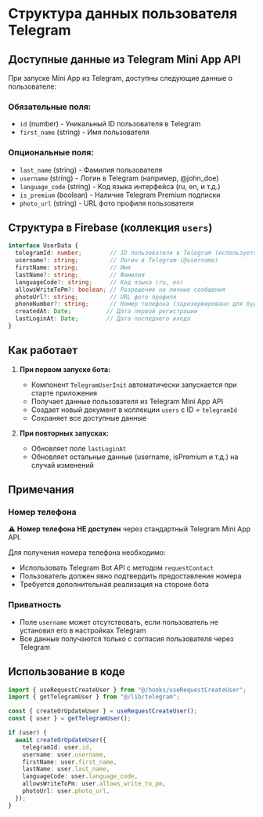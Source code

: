 # Структура данных пользователя Telegram

## Доступные данные из Telegram Mini App API

При запуске Mini App из Telegram, доступны следующие данные о пользователе:

### Обязательные поля:
- `id` (number) - Уникальный ID пользователя в Telegram
- `first_name` (string) - Имя пользователя

### Опциональные поля:
- `last_name` (string) - Фамилия пользователя
- `username` (string) - Логин в Telegram (например, @john_doe)
- `language_code` (string) - Код языка интерфейса (ru, en, и т.д.)
- `is_premium` (boolean) - Наличие Telegram Premium подписки
- `photo_url` (string) - URL фото профиля пользователя

## Структура в Firebase (коллекция `users`)

```typescript
interface UserData {
  telegramId: number;        // ID пользователя в Telegram (используется как ID документа)
  username?: string;         // Логин в Telegram (@username)
  firstName: string;         // Имя
  lastName?: string;         // Фамилия
  languageCode?: string;     // Код языка (ru, en)
  allowsWriteToPm?: boolean; // Разрешение на личные сообщения
  photoUrl?: string;         // URL фото профиля
  phoneNumber?: string;      // Номер телефона (зарезервировано для будущего)
  createdAt: Date;          // Дата первой регистрации
  lastLoginAt: Date;        // Дата последнего входа
}
```

## Как работает

1. **При первом запуске бота:**
   - Компонент `TelegramUserInit` автоматически запускается при старте приложения
   - Получает данные пользователя из Telegram Mini App API
   - Создает новый документ в коллекции `users` с ID = `telegramId`
   - Сохраняет все доступные данные

2. **При повторных запусках:**
   - Обновляет поле `lastLoginAt`
   - Обновляет остальные данные (username, isPremium и т.д.) на случай изменений

## Примечания

### Номер телефона
⚠️ **Номер телефона НЕ доступен** через стандартный Telegram Mini App API.

Для получения номера телефона необходимо:
- Использовать Telegram Bot API с методом `requestContact`
- Пользователь должен явно подтвердить предоставление номера
- Требуется дополнительная реализация на стороне бота

### Приватность
- Поле `username` может отсутствовать, если пользователь не установил его в настройках Telegram
- Все данные получаются только с согласия пользователя через Telegram

## Использование в коде

```typescript
import { useRequestCreateUser } from "@/hooks/useRequestCreateUser";
import { getTelegramUser } from "@/lib/telegram";

const { createOrUpdateUser } = useRequestCreateUser();
const { user } = getTelegramUser();

if (user) {
  await createOrUpdateUser({
    telegramId: user.id,
    username: user.username,
    firstName: user.first_name,
    lastName: user.last_name,
    languageCode: user.language_code,
    allowsWriteToPm: user.allows_write_to_pm,
    photoUrl: user.photo_url,
  });
}
```
